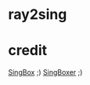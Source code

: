 # ray2sing


# credit
[SingBox](https://github.com/sagernet/Sing-Box/) ;)
 [SingBoxer](https://github.com/yebekhe/SingBoxer/) ;)